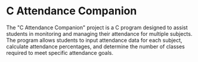 # C Attendance Companion
 The "C Attendance Companion" project is a C program designed to assist students in monitoring and managing their attendance for multiple subjects. The program allows students to input attendance data for each subject, calculate attendance percentages, and determine the number of classes required to meet specific attendance goals. 
